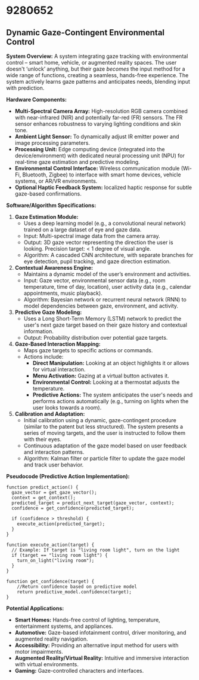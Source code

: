 # 9280652

## Dynamic Gaze-Contingent Environmental Control

**System Overview:** A system integrating gaze tracking with environmental control – smart home, vehicle, or augmented reality spaces. The user doesn't ‘unlock’ anything, but their gaze *becomes* the input method for a wide range of functions, creating a seamless, hands-free experience. The system actively learns gaze patterns and anticipates needs, blending input with prediction.

**Hardware Components:**

*   **Multi-Spectral Camera Array:**  High-resolution RGB camera combined with near-infrared (NIR) and potentially far-red (FR) sensors.  The FR sensor enhances robustness to varying lighting conditions and skin tone.
*   **Ambient Light Sensor:** To dynamically adjust IR emitter power and image processing parameters.
*   **Processing Unit:**  Edge computing device (integrated into the device/environment) with dedicated neural processing unit (NPU) for real-time gaze estimation and predictive modeling.
*   **Environmental Control Interface:**  Wireless communication module (Wi-Fi, Bluetooth, Zigbee) to interface with smart home devices, vehicle systems, or AR/VR environments.
*   **Optional Haptic Feedback System:** localized haptic response for subtle gaze-based confirmations.

**Software/Algorithm Specifications:**

1.  **Gaze Estimation Module:**
    *   Uses a deep learning model (e.g., a convolutional neural network) trained on a large dataset of eye and gaze data.
    *   Input: Multi-spectral image data from the camera array.
    *   Output: 3D gaze vector representing the direction the user is looking.  Precision target: < 1 degree of visual angle.
    *   Algorithm:  A cascaded CNN architecture, with separate branches for eye detection, pupil tracking, and gaze direction estimation.
2.  **Contextual Awareness Engine:**
    *   Maintains a dynamic model of the user’s environment and activities.
    *   Input: Gaze vector, environmental sensor data (e.g., room temperature, time of day, location), user activity data (e.g., calendar appointments, music playback).
    *   Algorithm:  Bayesian network or recurrent neural network (RNN) to model dependencies between gaze, environment, and activity.
3.  **Predictive Gaze Modeling:**
    *   Uses a Long Short-Term Memory (LSTM) network to predict the user's next gaze target based on their gaze history and contextual information.
    *   Output: Probability distribution over potential gaze targets.
4.  **Gaze-Based Interaction Mapping:**
    *   Maps gaze targets to specific actions or commands.
    *   Actions include:
        *   **Direct Manipulation:**  Looking at an object highlights it or allows for virtual interaction.
        *   **Menu Activation:**  Gazing at a virtual button activates it.
        *   **Environmental Control:**  Looking at a thermostat adjusts the temperature.
        *   **Predictive Actions:**  The system anticipates the user's needs and performs actions automatically (e.g., turning on lights when the user looks towards a room).
5.  **Calibration and Adaptation:**
    *   Initial calibration using a dynamic, gaze-contingent procedure (similar to the patent but less structured). The system presents a series of moving targets, and the user is instructed to follow them with their eyes.
    *   Continuous adaptation of the gaze model based on user feedback and interaction patterns.
    *   Algorithm: Kalman filter or particle filter to update the gaze model and track user behavior.

**Pseudocode (Predictive Action Implementation):**

```
function predict_action() {
  gaze_vector = get_gaze_vector();
  context = get_context();
  predicted_target = predict_next_target(gaze_vector, context);
  confidence = get_confidence(predicted_target);

  if (confidence > threshold) {
    execute_action(predicted_target);
  }
}

function execute_action(target) {
  // Example: If target is "living room light", turn on the light
  if (target == "living room light") {
    turn_on_light("living room");
  }
}

function get_confidence(target) {
    //Return confidence based on predictive model
    return predictive_model.confidence(target);
}
```

**Potential Applications:**

*   **Smart Homes:** Hands-free control of lighting, temperature, entertainment systems, and appliances.
*   **Automotive:**  Gaze-based infotainment control, driver monitoring, and augmented reality navigation.
*   **Accessibility:**  Providing an alternative input method for users with motor impairments.
*   **Augmented Reality/Virtual Reality:**  Intuitive and immersive interaction with virtual environments.
*   **Gaming:**  Gaze-controlled characters and interfaces.